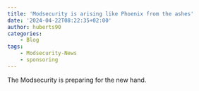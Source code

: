 ```yaml
---
title: 'Modsecurity is arising like Phoenix from the ashes'
date: '2024-04-22T08:22:35+02:00'
author: huberts90
categories:
    - Blog
tags:
    - Modsecurity-News
    - sponsoring
---
```


The Modsecurity is preparing for the new hand.
